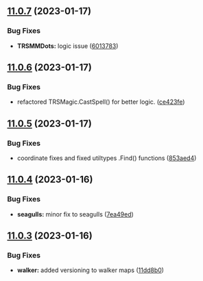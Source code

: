 ## [11.0.7](https://github.com/Torwent/WaspLib/compare/v11.0.6...v11.0.7) (2023-01-17)


### Bug Fixes

* **TRSMMDots:** logic issue ([6013783](https://github.com/Torwent/WaspLib/commit/6013783afd6c1b14ba1cfd32142224098d79e754))



## [11.0.6](https://github.com/Torwent/WaspLib/compare/v11.0.5...v11.0.6) (2023-01-17)


### Bug Fixes

* refactored TRSMagic.CastSpell() for better logic. ([ce423fe](https://github.com/Torwent/WaspLib/commit/ce423fe11d95a95388d3efd604ebe4a9319c8748))



## [11.0.5](https://github.com/Torwent/WaspLib/compare/v11.0.4...v11.0.5) (2023-01-17)


### Bug Fixes

* coordinate fixes and fixed utiltypes .Find() functions ([853aed4](https://github.com/Torwent/WaspLib/commit/853aed42e992f5abc94d41549aef7ac91ef6dc89))



## [11.0.4](https://github.com/Torwent/WaspLib/compare/v11.0.3...v11.0.4) (2023-01-16)


### Bug Fixes

* **seagulls:** minor fix to seagulls ([7ea49ed](https://github.com/Torwent/WaspLib/commit/7ea49ed812226633b96d160defd826c3cc4eb00b))



## [11.0.3](https://github.com/Torwent/WaspLib/compare/v11.0.2...v11.0.3) (2023-01-16)


### Bug Fixes

* **walker:** added versioning to walker maps ([11dd8b0](https://github.com/Torwent/WaspLib/commit/11dd8b0f1a7311cfac023e0e59c77479190720d5))



